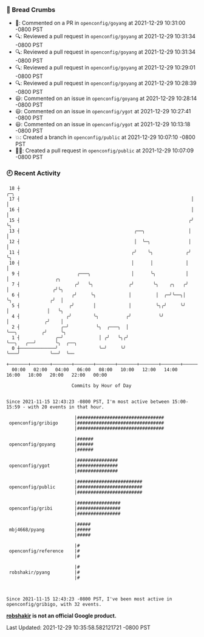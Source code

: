 ### 🍞 Bread Crumbs

 * 💬: Commented on a PR in  `openconfig/goyang` at 2021-12-29 10:31:00 -0800 PST
 * 🔍: Reviewed a pull request in  `openconfig/goyang` at 2021-12-29 10:31:34 -0800 PST
 * 🔍: Reviewed a pull request in  `openconfig/goyang` at 2021-12-29 10:31:34 -0800 PST
 * 🔍: Reviewed a pull request in  `openconfig/goyang` at 2021-12-29 10:29:01 -0800 PST
 * 🔍: Reviewed a pull request in  `openconfig/goyang` at 2021-12-29 10:28:39 -0800 PST
 * 😃: Commented on an issue in `openconfig/goyang` at 2021-12-29 10:28:14 -0800 PST
 * 😃: Commented on an issue in `openconfig/ygot` at 2021-12-29 10:27:41 -0800 PST
 * 😃: Commented on an issue in `openconfig/ygot` at 2021-12-29 10:13:18 -0800 PST
 * 💥: Created a branch in `openconfig/public` at 2021-12-29 10:07:10 -0800 PST
 * ✍🏼: Created a pull request in `openconfig/public` at 2021-12-29 10:07:09 -0800 PST

### 🕘 Recent Activity
```
 18 ┼                                                               ╭─╮
 17 ┤                                                               │ │
 16 ┤                                                               │ │
 15 ┤                                                              ╭╯ ╰╮
 13 ┤                                          ╭──╮                │   │
 12 ┤                                          │  ╰─╮              │   │
 11 ┤                                         ╭╯    ╰╮            ╭╯   ╰╮
 10 ┤                                         │      │            │     │
  9 ┤                     ╭───╮               │      ╰╮           │     │                 ╭╮
  7 ┤                    ╭╯   ╰╮             ╭╯       ╰╮    ╭╮   ╭╯     │                ╭╯╰╮
  6 ┤                   ╭╯     ╰╮            │         │  ╭─╯╰──╮│      ╰╮              ╭╯  │
  5 ┤                  ╭╯       │            │         ╰╮╭╯     ╰╯       │              │   ╰╮
  4 ┤                 ╭╯        ╰╮          ╭╯          ╰╯               │             ╭╯    │
  2 ┤               ╭─╯          ╰╮  ╭───╮  │                            ╰──╮         ╭╯     ╰╮
  1 ┤             ╭─╯             │ ╭╯   ╰╮╭╯                               ╰──╮   ╭──╯       ╰╮  ╭──╮
  0 ┼─────────────╯               ╰─╯     ╰╯                                   ╰───╯           ╰──╯  ╰──
    +───────+───────+───────+───────+───────+───────+───────+───────+───────+───────+───────+───────+────
  00:00   02:00   04:00   06:00   08:00   10:00   12:00   14:00   16:00   18:00   20:00   22:00   00:00   

						Commits by Hour of Day


Since 2021-11-15 12:43:23 -0800 PST, I'm most active between 15:00-15:59 - with 20 events in that hour.

```



```
                         |################################
 openconfig/gribigo      |################################
                         |################################

                         |######
 openconfig/goyang       |######
                         |######

                         |###############
 openconfig/ygot         |###############
                         |###############

                         |########################
 openconfig/public       |########################
                         |########################

                         |################
 openconfig/gribi        |################
                         |################

                         |#####
 mbj4668/pyang           |#####
                         |#####

                         |#
 openconfig/reference    |#
                         |#

                         |#
 robshakir/pyang         |#
                         |#



Since 2021-11-15 12:43:23 -0800 PST, I've been most active in openconfig/gribigo, with 32 events.

```
**[robshakir](mailto:robjs@google.com) is not an official Google product.**  


Last Updated: 2021-12-29 10:35:58.582121721 -0800 PST
